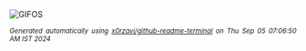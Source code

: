 <div align="justify">
<picture>
    <source media="(prefers-color-scheme: dark)" srcset="https://i.ibb.co/yYdTBr7/output-gif.gif">
    <source media="(prefers-color-scheme: light)" srcset="https://i.ibb.co/yYdTBr7/output-gif.gif">
    <img alt="GIFOS" src="https://i.ibb.co/yYdTBr7/output-gif.gif">
</picture>

<sub><i>Generated automatically using [x0rzavi/github-readme-terminal](https://github.com/x0rzavi/github-readme-terminal) on Thu Sep 05 07:06:50 AM IST 2024</i></sub>

<!-- <details>
<summary>More details</summary>

</details> -->
</div>

<!-- Image deletion URL: https://ibb.co/JymLF9g/de2213dae61334b33ac80486a3e1cf2c -->